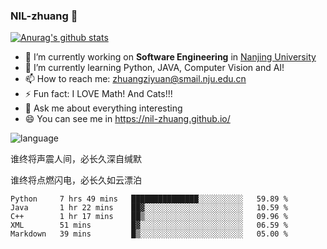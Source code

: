 ### NIL-zhuang 👋

<!--
**NIL-zhuang/NIL-zhuang** is a ✨ _special_ ✨ repository because its `README.md` (this file) appears on your GitHub profile.

Here are some ideas to get you started:

- 🔭 I’m currently working on ...
- 🌱 I’m currently learning ...
- 👯 I’m looking to collaborate on ...
- 🤔 I’m looking for help with ...
- 💬 Ask me about ...
- 📫 How to reach me: ...
- 😄 Pronouns: ...
- ⚡ Fun fact: ...
-->

[![Anurag's github stats](https://github-readme-stats.vercel.app/api?username=NIL-zhuang)](https://github.com/anuraghazra/github-readme-stats)

- 🔭 I’m currently working on **Software Engineering** in [Nanjing University](https://www.nju.edu.cn/)
- 🌱 I’m currently learning Python, JAVA, Computer Vision and AI!
- 📫 How to reach me: zhuangziyuan@smail.nju.edu.cn
- ⚡ Fun fact: I LOVE Math! And Cats!!!
- 💬 Ask me about everything interesting
- 😄 You can see me in https://nil-zhuang.github.io/

![language](https://github-readme-stats.vercel.app/api/top-langs/?username=NIL-zhuang&hide=TeX&layout=compact&theme=dark)

谁终将声震人间，必长久深自缄默

谁终将点燃闪电，必长久如云漂泊

<!--START_SECTION:waka-->
```text
Python     7 hrs 49 mins   ███████████████░░░░░░░░░░   59.89 % 
Java       1 hr 22 mins    ██▓░░░░░░░░░░░░░░░░░░░░░░   10.59 % 
C++        1 hr 17 mins    ██▒░░░░░░░░░░░░░░░░░░░░░░   09.96 % 
XML        51 mins         █▓░░░░░░░░░░░░░░░░░░░░░░░   06.59 % 
Markdown   39 mins         █▒░░░░░░░░░░░░░░░░░░░░░░░   05.00 % 
```
<!--END_SECTION:waka-->
